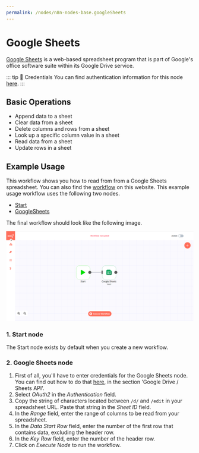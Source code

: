 ```yaml
---
permalink: /nodes/n8n-nodes-base.googleSheets
---
```


# Google Sheets

[Google Sheets](https://www.google.com/sheets) is a web-based spreadsheet program that is part of Google's office software  suite within its Google Drive service.

::: tip 🔑 Credentials
You can find authentication information for this node [here](../../../credentials/Google/README.md).
:::

## Basic Operations

- Append data to a sheet
- Clear data from a sheet
- Delete columns and rows from a sheet
- Look up a specific column value in a sheet
- Read data from a sheet
- Update rows in a sheet

## Example Usage

This workflow shows you how to read from from a Google Sheets spreadsheet. You can also find the [workflow](https://n8n.io/workflows/449) on this website. This example usage workflow uses the following two nodes.
- [Start](../../core-nodes/Start/README.md)
- [GoogleSheets]()

The final workflow should look like the following image.

![A workflow with the GoogleSheets node](./workflow.png)

### 1. Start node

The Start node exists by default when you create a new workflow.

### 2. Google Sheets node

1. First of all, you'll have to enter credentials for the Google Sheets node. You can find out how to do that [here](../../../credentials/Google/README.md), in the section 'Google Drive / Sheets API'.
2. Select *OAuth2* in the *Authentication* field.
3. Copy the string of characters located between `/d/` and `/edit` in your spreadsheet URL. Paste that string in the *Sheet ID* field.
4. In the *Range* field, enter the range of columns to be read from your spreadsheet.
5. In the *Data Start Row* field, enter the number of the first row that contains data, excluding the header row.
6. In the *Key Row* field, enter the number of the header row.
7. Click on *Execute Node* to run the workflow.

